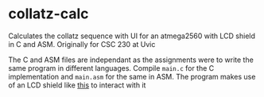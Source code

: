 # collatz-calc
Calculates the collatz sequence with UI for an atmega2560 with LCD shield in C and ASM. Originally for CSC 230 at Uvic

The C and ASM files are independant as the assignments were to write the same program in different languages. Compile ```main.c``` for the C implementation and ```main.asm``` for the same in ASM. The program makes use of an LCD shield like [this](https://i.imgur.com/SGJlCXu.png) to interact with it

